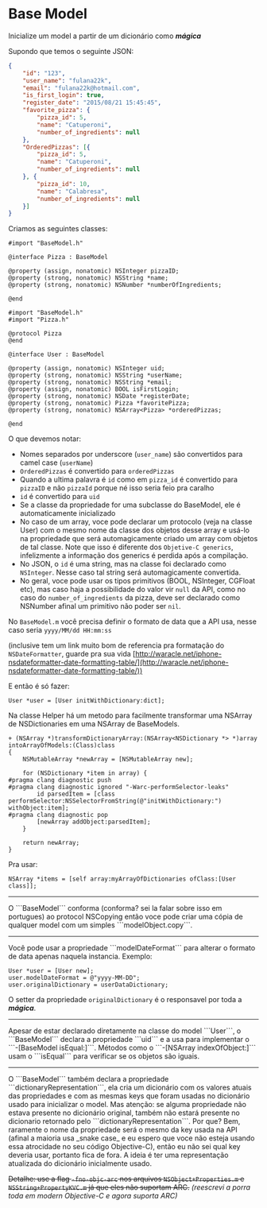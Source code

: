 # **Base Model** #

Inicialize um model a partir de um dicionário como _**mágica**_

Supondo que temos o seguinte JSON:
```json
{
    "id": "123",
    "user_name": "fulana22k",
    "email": "fulana22k@hotmail.com",
    "is_first_login": true,
    "register_date": "2015/08/21 15:45:45",
    "favorite_pizza": {
        "pizza_id": 5,
        "name": "Catuperoni",
        "number_of_ingredients": null
    },
    "OrderedPizzas": [{
        "pizza_id": 5,
        "name": "Catuperoni",
        "number_of_ingredients": null
    }, {
        "pizza_id": 10,
        "name": "Calabresa",
        "number_of_ingredients": null
    }]
}
```

Criamos as seguintes classes:
```objc
#import "BaseModel.h"

@interface Pizza : BaseModel

@property (assign, nonatomic) NSInteger pizzaID;
@property (strong, nonatomic) NSString *name;
@property (strong, nonatomic) NSNumber *numberOfIngredients;

@end
```

```objc
#import "BaseModel.h"
#import "Pizza.h"

@protocol Pizza
@end

@interface User : BaseModel

@property (assign, nonatomic) NSInteger uid;
@property (strong, nonatomic) NSString *userName;
@property (strong, nonatomic) NSString *email;
@property (assign, nonatomic) BOOL isFirstLogin;
@property (strong, nonatomic) NSDate *registerDate;
@property (strong, nonatomic) Pizza *favoritePizza;
@property (strong, nonatomic) NSArray<Pizza> *orderedPizzas;

@end
```

O que devemos notar:

* Nomes separados por underscore (``user_name``) são convertidos para camel case (``userName``)
* ``OrderedPizzas`` é convertido para ``orderedPizzas``
* Quando a ultima palavra é ``id`` como em ``pizza_id`` é convertido para ``pizzaID`` e não ``pizzaId`` porque né isso seria feio pra caralho
* ``id`` é convertido para ``uid``
* Se a classe da propriedade for uma subclasse do BaseModel, ele é automaticamente inicializado
* No caso de um array, voce pode declarar um protocolo (veja na classe User) com o mesmo nome da classe dos objetos desse array e usá-lo na propriedade que será automagicamente criado um array com objetos de tal classe. Note que isso é diferente dos ``Objetive-C generics``, infelizmente a informação dos generics é perdida após a compilação.
* No JSON, o ``id`` é uma string, mas na classe foi declarado como ``NSInteger``. Nesse caso tal string será automagicamente convertida.
* No geral, voce pode usar os tipos primitivos (BOOL, NSInteger, CGFloat etc), mas caso haja a possibilidade do valor vir ``null`` da API, como no caso do ``number_of_ingredients`` da pizza, deve ser declarado como NSNumber afinal um primitivo não poder ser ``nil``.

No ```BaseModel.m``` você precisa definir o formato de data que a API usa, nesse caso seria ```yyyy/MM/dd HH:mm:ss```

(inclusive tem um link muito bom de referencia pra formatação do ```NSDateFormatter```, guarde pra sua vida [http://waracle.net/iphone-nsdateformatter-date-formatting-table/](http://waracle.net/iphone-nsdateformatter-date-formatting-table/))

E então é só fazer:
```objc
User *user = [User initWithDictionary:dict];
```



Na classe Helper há um metodo para facilmente transformar uma NSArray de NSDictionaries em uma NSArray de BaseModels.

```objc
+ (NSArray *)transformDictionaryArray:(NSArray<NSDictionary *> *)array intoArrayOfModels:(Class)class
{
    NSMutableArray *newArray = [NSMutableArray new];
    
    for (NSDictionary *item in array) {
#pragma clang diagnostic push
#pragma clang diagnostic ignored "-Warc-performSelector-leaks"
        id parsedItem = [class performSelector:NSSelectorFromString(@"initWithDictionary:") withObject:item];
#pragma clang diagnostic pop
        [newArray addObject:parsedItem];
    }
    
    return newArray;
}
```
Pra usar:
```objc
NSArray *items = [self array:myArrayOfDictionaries ofClass:[User class]];
```
<hr>
O ```BaseModel``` conforma (conforma? sei la falar sobre isso em portugues) ao protocol NSCopying então voce pode criar uma cópia de qualquer model com um simples ```modelObject.copy```. 
<hr>
Você pode usar a propriedade ```modelDateFormat``` para alterar o formato de data apenas naquela instancia. Exemplo:

```objc
User *user = [User new];
user.modelDateFormat = @"yyyy-MM-DD";
user.originalDictionary = userDataDictionary;
```

O setter da propriedade ```originalDictionary``` é o responsavel por toda a _**mágica**_.
<hr>
Apesar de estar declarado diretamente na classe do model ```User```, o ```BaseModel``` declara a propriedade ```uid``` e a usa para implementar o ```-[BaseModel isEqual:]```. Métodos como o ```-[NSArray indexOfObject:]``` usam o ```isEqual``` para verificar se os objetos são iguais.
<hr>
O ```BaseModel``` também declara a propriedade ```dictionaryRepresentation```, ela cria um dicionário com os valores atuais das propriedades e com as mesmas keys que foram usadas no dicionário usado para inicializar o model. Mas atenção: se alguma propriedade não estava presente no dicionário original, também não estará presente no dicionario retornado pelo ```dictionaryRepresentation```. Por que? Bem, raramente o nome da propriedade será o mesmo da key usada na API (afinal a maioria usa _snake case_ e eu espero que voce não esteja usando essa atrocidade no seu código Objective-C), então eu não sei qual key deveria usar, portanto fica de fora. A ideia é ter uma representação atualizada do dicionário inicialmente usado.


~~Detalhe: use a flag ```-fno-objc-arc``` nos arquivos ```NSObject+Properties.m``` e ```NSString+PropertyKVC.m``` já que eles não suportam ARC.~~
_(reescrevi a porra toda em modern Objective-C e agora suporta ARC)_

